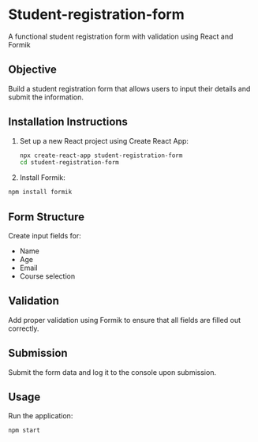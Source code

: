 # Student-registration-form
A functional student registration form with validation using React and Formik


## Objective
Build a student registration form that allows users to input their details and submit the information.

## Installation Instructions
1. Set up a new React project using Create React App:
   ```bash
   npx create-react-app student-registration-form
   cd student-registration-form
2. Install Formik:
```bash
npm install formik
```

## Form Structure
Create input fields for:

- Name
- Age
- Email
- Course selection

## Validation
Add proper validation using Formik to ensure that all fields are filled out correctly.

## Submission
Submit the form data and log it to the console upon submission.

## Usage
Run the application:

```bash
npm start
```
 